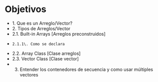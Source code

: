 # Objetivos

* 1\. Que es un Arreglo/Vector?
* 2\. Tipos de Arreglos/Vector
*   2.1\. Built-in Arrays [Arreglos preconstruidos]
*     2.1.1\. Como se declara
*   2.2\. Array Class [Clase arreglos]
*   2.3\. Vector Class [Clase vector]
* 3. Entender los contenedores de secuencia y como usar múltiples vectores 
